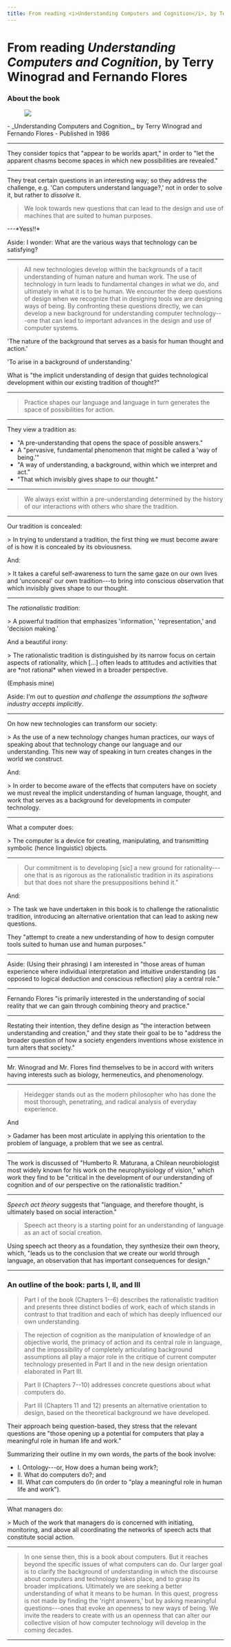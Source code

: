 ```yaml
---
title: From reading <i>Understanding Computers and Cognition</i>, by Terry Winograd and Fernando Flores
---
```


# From reading _Understanding Computers and Cognition_, by Terry Winograd and Fernando Flores

### About the book
<aside in-the-margin>
  <figure><img class="small" src="/assets/2017-02-26-understanding-computers-and-cognition--book-cover.jpg">
  </figure>
</aside>
- _Understanding Computers and Cognition_, by Terry Winograd and Fernando Flores
- Published in 1986

* * *

They consider topics that "appear to be worlds apart," in order to "let the apparent chasms become spaces in which new possibilities are revealed."

* * *

They treat certain questions in an interesting way; so they address the challenge, e.g. 'Can computers understand language?,' not in order to solve it, but rather to *dissolve* it.

> We look towards new questions that can lead to the design and use of machines that are suited to human purposes.
<p delete-line/>
---*Yess!!*

Aside: I wonder: What are the various ways that technology can be satisfying?

* * *

> All new technologies develop within the backgrounds of a tacit understanding of human nature and human work. The use of technology in turn leads to fundamental changes in what we do, and ultimately in what it is to be human. We encounter the deep questions of design when we recognize that in designing tools we are designing ways of being. By confronting these questions directly, we can develop a new background for understanding computer technology---one that can lead to important advances in the design and use of computer systems.

'The nature of the background that serves as a basis for human thought and action.'

'To arise in a background of understanding.'

What is "the implicit understanding of design that guides technological development within our existing tradition of thought?"

* * *

> Practice shapes our language and language in turn generates the space of possibilities for action.

* * *

They view a tradition as:
<p delete-line></p>

- "A pre-understanding that opens the space of possible answers."
- A "pervasive, fundamental phenomenon that might be called a 'way of being.'"
- "A way of understanding, a background, within which we interpret and act."
- "That which invisibly gives shape to our thought."

* * *

> We always exist within a pre-understanding determined by the history of our interactions with others who share the tradition.

* * *

Our tradition is concealed:
<p delete-line/>
> In trying to understand a tradition, the first thing we must become aware of is how it is concealed by its obviousness.
<p delete-line/>
And:
<p delete-line/>
> It takes a careful self-awareness to turn the same gaze on our own lives and 'unconceal' our own tradition---to bring into conscious observation that which invisibly gives shape to our thought.

* * *

The _rationalistic tradition_:
<p delete-line/>
> A powerful tradition that emphasizes 'information,' 'representation,' and 'decision making.'
<p delete-line/>
And a beautiful irony:
<p delete-line/>
> The rationalistic tradition is distinguished by its narrow focus on certain aspects of rationality, which [...] often leads to attitudes and activities that are *not rational* when viewed in a broader perspective.
<p delete-line/>
(Emphasis mine)

Aside: I'm out to *question and challenge the assumptions the software industry accepts implicitly*.

* * *

On how new technologies can transform our society:
<p delete-line/>
> As the use of a new technology changes human practices, our ways of speaking about that technology change our language and our understanding. This new way of speaking in turn creates changes in the world we construct.
<p delete-line/>
And:
<p delete-line/>
> In order to become aware of the effects that computers have on society we must reveal the implicit understanding of human language, thought, and work that serves as a background for developments in computer technology.

* * *

What a computer does:
<p delete-line/>
> The computer is a device for creating, manipulating, and transmitting symbolic (hence linguistic) objects.

* * *

> Our commitment is to developing [sic] a new ground for rationality---one that is as rigorous as the rationalistic tradition in its aspirations but that does not share the presuppositions behind it."
<p delete-line/>
And:
<p delete-line/>
> The task we have undertaken in this book is to challenge the rationalistic tradition, introducing an alternative orientation that can lead to asking new questions.

They "attempt to create a new understanding of how to design computer tools suited to human use and human purposes."

* * *

Aside: (Using their phrasing) I am interested in "those areas of human experience where individual interpretation and intuitive understanding (as opposed to logical deduction and conscious reflection) play a central role."

* * *

Fernando Flores "is primarily interested in the understanding of social reality that we can gain through combining theory and practice."

* * *

Restating their intention, they define design as "the interaction between understanding and creation," and they state their goal to be to "address the broader question of how a society engenders inventions whose existence in turn alters that society."

* * *

Mr. Winograd and Mr. Flores find themselves to be in accord with writers having interests such as biology, hermeneutics, and phenomenology.

* * *

> Heidegger stands out as the modern philosopher who has done the most thorough, penetrating, and radical analysis of everyday experience.
<p delete-line/>
And
<p delete-line/>
> Gadamer has been most articulate in applying this orientation to the problem of language, a problem that we see as central.

* * *

The work is discussed of "Humberto R. Maturana, a Chilean neurobiologist most widely known for his work on the neurophysiology of vision," which work they find to be "critical in the development of our understanding of cognition and of our perspective on the rationalistic tradition."

* * *

_Speech act theory_ suggests that "language, and therefore thought, is ultimately based on social interaction."

> Speech act theory is a starting point for an understanding of language as an act of social creation.

Using speech act theory as a foundation, they synthesize their own theory, which, "leads us to the conclusion that we create our world through language, an observation that has important consequences for design."

* * *

### An outline of the book: parts I, II, and III

> Part I of the book (Chapters 1--6) describes the rationalistic tradition and presents three distinct bodies of work, each of which stands in contrast to that tradition and each of which has deeply influenced our own understanding.

> The rejection of cognition as the manipulation of knowledge of an objective world, the primacy of action and its central role in language, and the impossibility of completely articulating background assumptions all play a major role in the critique of current computer technology presented in Part II and in the new design orientation elaborated in Part III.

> Part II (Chapters 7--10) addresses concrete questions about what computers do.

> Part III (Chapters 11 and 12) presents an alternative orientation to design, based on the theoretical background we have developed.

Their approach being question-based, they stress that the relevant questions are "those opening up a potential for computers that play a meaningful role in human life and work."

Summarizing their outline in my own words, the parts of the book involve:
<p delete-line></p>

- I. Ontology---or, How does a human being work?;
- II. What do computers do?; and
- III. What *can* computers do (in order to "play a meaningful role in human life and work").

* * *

What managers do:
<p delete-line/>
> Much of the work that managers do is concerned with initiating, monitoring, and above all coordinating the networks of speech acts that constitute social action.

* * *

> In one sense then, this is a book about computers. But it reaches beyond the specific issues of what computers can do. Our larger goal is to clarify the background of understanding in which the discourse about computers and technology takes place, and to grasp its broader implications. Ultimately we are seeking a better understanding of what it means to be human. In this quest, progress is not made by finding the 'right answers,' but by asking meaningful questions---ones that evoke an openness to new ways of being. We invite the readers to create with us an openness that can alter our collective vision of how computer technology will develop in the coming decades.

<hr asterism>
